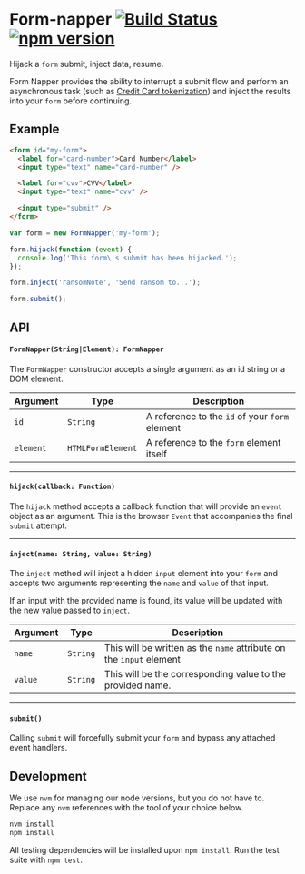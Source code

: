 Form-napper [![Build Status](https://travis-ci.org/braintree/form-napper.svg)](https://travis-ci.org/braintree/form-napper) [![npm version](https://badge.fury.io/js/form-napper.svg)](http://badge.fury.io/js/form-napper)
===========

Hijack a `form` submit, inject data, resume.

Form Napper provides the ability to interrupt a submit flow and perform an asynchronous task (such as [Credit Card tokenization](https://developers.braintreepayments.com/javascript+node/sdk/client/credit-cards#tokenize-card)) and inject the results into your `form` before continuing.

## Example

```html
<form id="my-form">
  <label for="card-number">Card Number</label>
  <input type="text" name="card-number" />

  <label for="cvv">CVV</label>
  <input type="text" name="cvv" />

  <input type="submit" />
</form>
```

```javascript
var form = new FormNapper('my-form');

form.hijack(function (event) {
  console.log('This form\'s submit has been hijacked.');
});

form.inject('ransomNote', 'Send ransom to...');

form.submit();
```

## API

#### `FormNapper(String|Element): FormNapper`

The `FormNapper` constructor accepts a single argument as an id string or a DOM element.

| Argument | Type | Description |
| -------- | ---- | ----------- |
| `id` | `String` | A reference to the `id` of your `form` element |
| `element` | `HTMLFormElement` | A reference to the `form` element itself |

- - -

#### `hijack(callback: Function)`

The `hijack` method accepts a callback function that will provide an `event` object as an argument. This is the browser `Event` that accompanies the final `submit` attempt.

- - -

#### `inject(name: String, value: String)`

The `inject` method will inject a hidden `input` element into your `form` and accepts two arguments representing the `name` and `value` of that input.

If an input with the provided name is found, its value will be updated with the new value passed to `inject`.

| Argument | Type | Description |
| -------- | ---- | ----------- |
| `name` | `String` | This will be written as the `name` attribute on the `input` element |
| `value` | `String` | This will be the corresponding value to the provided name. |

- - -

#### `submit()`

Calling `submit` will forcefully submit your `form` and bypass any attached event handlers.

## Development

We use `nvm` for managing our node versions, but you do not have to. Replace any `nvm` references with the tool of your choice below.

```sh
nvm install
npm install
```

All testing dependencies will be installed upon `npm install`. Run the test suite with `npm test`.
